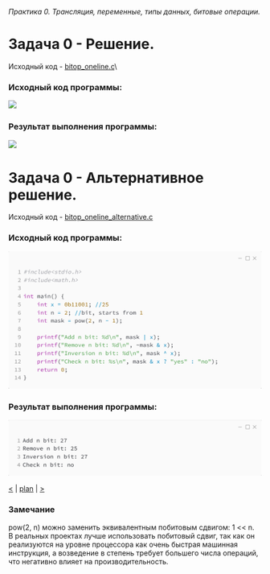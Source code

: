 ﻿_Практика 0. Трансляция, переменные, типы данных, битовые операции._

# Задача 0 - Решение.

Исходный код - [bitop_oneline.c](../src/bitop_oneline.c)\

### Исходный код программы:
![](images/bitop_oneline_code.png)

### Результат выполнения программы:
![](images/bitop_oneline_out.png)

# Задача 0 - Альтернативное решение.

Исходный код - [bitop_oneline_alternative.c](../src/bitop_oneline_alternative.c)

### Исходный код программы:
![](images/bitop_oneline_alt_code.png)

### Результат выполнения программы:
![](images/bitop_oneline_alt_out.png)

[<](4.md) | [plan](../practice.md) | [>](6.md)

### Замечание
pow(2, n) можно заменить эквивалентным побитовым сдвигом: 1 << n.\
В реальных проектах лучше использовать побитовый сдвиг, так как он реализуются на уровне процессора как очень быстрая машинная инструкция, а возведение в степень требует большего числа операций, что негативно влияет на производительность.